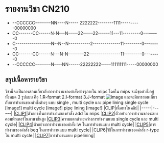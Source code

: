 # รายงานวิชา CN210
* --CCCCCC--------NN----N-----  2222222--------1111----------00000000
* CC-------CC------N-N---N-----22-----22------11---11---------0--------0
* C------------------N--N--N-----------2--------------11---------0--------0
* CC-------CC------N---N-N--------22----------------11---------0--------0
* --CCCCCC--------N----NN------22222222-----111111111-----00000000
## สรุปเนื้อหารายวิชา
วิชานี้จะเป็นการสอนเกี่ยวกับการทำงานของคำสั่งต่างๆภายใน mips โดยใน mips จะมีชุดคำสั่งอยู่ทั้งหมด 3 รูปแบบ คือ 
1.R-format
2.I-format 
3.J-format
![image](http://4.bp.blogspot.com/-Ui0mt4h44s8/Up2nvk3iU3I/AAAAAAAAAPY/sF4haVYx6BE/s1600/1.png)
และจะมีการสอนเกี่ยวกับการทำงานของคำสั่งต่างๆ แบบ single , multi cycle และ pipe lining
single cycle
[image!]
multi cycle
[image!]
pipe lining
[image!]
|CLIP|เนื้อหาในคลิป|
|-----|------|
|[CLIP1](https://youtu.be/VZFLH8Wq3IA)|ตัวอย่างในการทำงานของคำสั่ง add ใน mips
|[CLIP2](https://youtu.be/CYYIpdiYHF8)|ตัวอย่างการทำงานของระบบคอมพิวเตอร์ในภาษาขั้นสูง
|[CLIP3](https://youtu.be/N3aXtqCpFQU)|ความแตกต่างะหว่างการทำงานแบบ single cycle และ multi cycle|
|[CLIP4](https://youtu.be/8Pwj3uYp1AM)|ตัวอย่างการทำงานของคำสั่ง lw ในการทำงานแบบ multi cycle|
|[CLIP5](https://youtu.be/Ckm_JZbouUE)|การทำงานของคำสั่ง beq ในการทำงานแบบ multi cycle|
|[CLIP6](https://youtu.be/f7Kut2O65Ig)|วิธีในการทำงานของคำสั่ง r-type ใน multi cycle|
|[CLIP7](https://youtu.be/vvQ5upcfwJA)|การทำงานแบบ pipelining|
